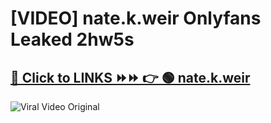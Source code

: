 
 # [VIDEO] nate.k.weir Onlyfans Leaked 2hw5s

## <h2><a href="https://clipsfans.com/nate.k.weir&ref=git">🔗 Click to LINKS ⏩⏩ 👉 🟢 nate.k.weir </a></h2>

<a href="https://clipsfans.com/nate.k.weir&ref=git" rel="nofollow" data-target="animated-image.originalLink"><img src="https://i.ibb.co.com/xMMVF88/686577567.gif" alt="Viral Video Original" style="max-width: 100%; display: inline-block;" data-target="animated-image.originalImage"></a>

